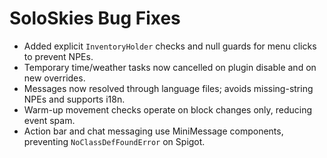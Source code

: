 # SoloSkies Bug Fixes

- Added explicit `InventoryHolder` checks and null guards for menu clicks to prevent NPEs.
- Temporary time/weather tasks now cancelled on plugin disable and on new overrides.
- Messages now resolved through language files; avoids missing-string NPEs and supports i18n.
- Warm-up movement checks operate on block changes only, reducing event spam.
- Action bar and chat messaging use MiniMessage components, preventing `NoClassDefFoundError` on Spigot.
